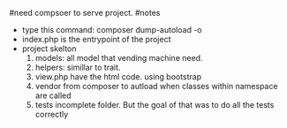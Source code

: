 #need compsoer to serve project.
#notes
- type this command: composer dump-autoload -o
- index.php is the entrypoint of the project
- project skelton
  1. models: all model that vending machine need.
  2. helpers: simillar to trait.
  3. view.php have the html code. using bootstrap
  4. vendor from composer to autload when classes within namespace are called
  5. tests incomplete folder. But the goal of that was to do all the tests correctly	

